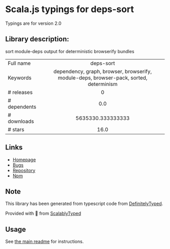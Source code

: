
# Scala.js typings for deps-sort

Typings are for version 2.0

## Library description:
sort module-deps output for deterministic browserify bundles

|                    |                 |
| ------------------ | :-------------: |
| Full name          | deps-sort |
| Keywords           | dependency, graph, browser, browserify, module-deps, browser-pack, sorted, determinism |
| # releases         | 0 |
| # dependents       | 0.0 |
| # downloads        | 5635330.333333333 |
| # stars            | 16.0 |

## Links
- [Homepage](https://github.com/substack/deps-sort)
- [Bugs](https://github.com/substack/deps-sort/issues)
- [Repository](https://github.com/substack/deps-sort)
- [Npm](https://www.npmjs.com/package/deps-sort)
    


## Note
This library has been generated from typescript code from [DefinitelyTyped](https://definitelytyped.org).

Provided with :purple_heart: from [ScalablyTyped](https://github.com/oyvindberg/ScalablyTyped)

## Usage
See [the main readme](../../readme.md) for instructions.


